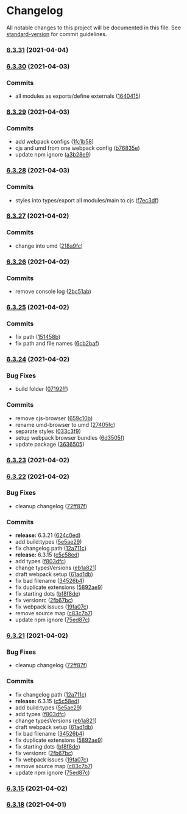 # Changelog

All notable changes to this project will be documented in this file. See [standard-version](https://github.com/conventional-changelog/standard-version) for commit guidelines.

### [6.3.31](https://github.com/wheelroom/wheelroom/compare/@wheelroom/any@6.3.30...@wheelroom/any@6.3.31) (2021-04-04)

### [6.3.30](https://github.com/wheelroom/wheelroom/compare/@wheelroom/any@6.3.29...@wheelroom/any@6.3.30) (2021-04-03)


### Commits

* all modules as exports/define externals ([1640415](https://github.com/wheelroom/wheelroom/commit/164041518320947e3375f111fc6ce64d9fcb80f3))

### [6.3.29](https://github.com/wheelroom/wheelroom/compare/@wheelroom/any@6.3.28...@wheelroom/any@6.3.29) (2021-04-03)


### Commits

* add webpack configs ([1fc1b58](https://github.com/wheelroom/wheelroom/commit/1fc1b58bfcd54fb31951a4f9603d6d6e081f2108))
* cjs and umd from one webpack config ([b76835e](https://github.com/wheelroom/wheelroom/commit/b76835eb80b536f6cfbd77e26707f3305964313d))
* update npm ignore ([a3b28e9](https://github.com/wheelroom/wheelroom/commit/a3b28e9030f70725e00729844f64224958e16f11))

### [6.3.28](https://github.com/wheelroom/wheelroom/compare/@wheelroom/any@6.3.27...@wheelroom/any@6.3.28) (2021-04-03)


### Commits

* styles into types/export all modules/main to cjs ([f7ec3df](https://github.com/wheelroom/wheelroom/commit/f7ec3df0d7b40dd1c3aaadd65744e06a7a7da139))

### [6.3.27](https://github.com/wheelroom/wheelroom/compare/@wheelroom/any@6.3.26...@wheelroom/any@6.3.27) (2021-04-02)


### Commits

* change into umd ([218a9fc](https://github.com/wheelroom/wheelroom/commit/218a9fc0d20d293ef9a1521fed34d1fa607c0be0))

### [6.3.26](https://github.com/wheelroom/wheelroom/compare/@wheelroom/any@6.3.25...@wheelroom/any@6.3.26) (2021-04-02)


### Commits

* remove console log ([2bc51ab](https://github.com/wheelroom/wheelroom/commit/2bc51ab7771bcbd72dce392bd02d2b39bd9cbe4d))

### [6.3.25](https://github.com/wheelroom/wheelroom/compare/@wheelroom/any@6.3.24...@wheelroom/any@6.3.25) (2021-04-02)


### Commits

* fix path ([151458b](https://github.com/wheelroom/wheelroom/commit/151458b09b953cad3845ad33bb67252bee648450))
* fix path and file names ([6cb2baf](https://github.com/wheelroom/wheelroom/commit/6cb2bafea7f9d43597d546e5c617f4c64fd0c408))

### [6.3.24](https://github.com/wheelroom/wheelroom/compare/@wheelroom/any@6.3.23...@wheelroom/any@6.3.24) (2021-04-02)


### Bug Fixes

* build folder ([07192ff](https://github.com/wheelroom/wheelroom/commit/07192ff64a6a78173cea6c162835958e5248068d))


### Commits

* remove cjs-browser ([659c10b](https://github.com/wheelroom/wheelroom/commit/659c10b888b13b8b56e52417beefab8a5297dc05))
* rename umd-browser to umd ([27405fc](https://github.com/wheelroom/wheelroom/commit/27405fc726181c41edbb0325f6aa0f2e327b3da4))
* separate styles ([033c3f9](https://github.com/wheelroom/wheelroom/commit/033c3f96ccf142f8837178bb17923c1812b95632))
* setup webpack browser bundles ([6d3505f](https://github.com/wheelroom/wheelroom/commit/6d3505f291c67f85bb3822b382070e0bb39abcd6))
* update package ([3636505](https://github.com/wheelroom/wheelroom/commit/3636505016028cb52ac2f260a0c5ddc02540db5f))

### [6.3.23](https://github.com/wheelroom/wheelroom/compare/@wheelroom/any@6.3.22...@wheelroom/any@6.3.23) (2021-04-02)

### [6.3.22](https://github.com/wheelroom/wheelroom/compare/@wheelroom/any@6.3.18...@wheelroom/any@6.3.22) (2021-04-02)


### Bug Fixes

* cleanup changelog ([72ff87f](https://github.com/wheelroom/wheelroom/commit/72ff87f62e6d115387d38863f145a09fda12cd54))


### Commits

* **release:** 6.3.21 ([624c0ed](https://github.com/wheelroom/wheelroom/commit/624c0ed3aa0f2c520bac9d6cd7e2fa195efa4aed))
* add build:types ([5e5ae29](https://github.com/wheelroom/wheelroom/commit/5e5ae29423f9d01671cd5d6b444704bb09abf354))
* fix changelog path ([12a711c](https://github.com/wheelroom/wheelroom/commit/12a711c8a05e752fd24847ddb2b86702449c9b46))
* **release:** 6.3.15 ([c5c58ed](https://github.com/wheelroom/wheelroom/commit/c5c58ed14f110113aa12261e9dbdbcf11278bd2c))
* add types ([f803dfc](https://github.com/wheelroom/wheelroom/commit/f803dfc8047286e45dc4ce2fc4b3481213f9b483))
* change typesVersions ([eb1a821](https://github.com/wheelroom/wheelroom/commit/eb1a8213bdf6e2a39cfcba40c02766d18cf8f6de))
* draft webpack setup ([61ad1db](https://github.com/wheelroom/wheelroom/commit/61ad1db1ea8a84974e19d68514d972e97a05867e))
* fix bad filename ([34526b4](https://github.com/wheelroom/wheelroom/commit/34526b47dbb3a5bffff2870a3309b309bdb86a49))
* fix duplicate extensions ([5892ae9](https://github.com/wheelroom/wheelroom/commit/5892ae9a6e1d6330868bc3ba22914a7acdcb2aab))
* fix starting dots ([bf8f8de](https://github.com/wheelroom/wheelroom/commit/bf8f8dee36b477ef727d828efacc0c1cd8af6ab4))
* fix versionrc ([2fb67bc](https://github.com/wheelroom/wheelroom/commit/2fb67bc72b0cf06f4f7cd58d248270a0a134b857))
* fix webpack issues ([19fa07c](https://github.com/wheelroom/wheelroom/commit/19fa07c3b594249e30d48fe98e1014a421a8a85d))
* remove source map ([c83c7b7](https://github.com/wheelroom/wheelroom/commit/c83c7b71cadd556dbef4bd185fb5731a9927e5b1))
* update npm ignore ([75ed87c](https://github.com/wheelroom/wheelroom/commit/75ed87c428c499d59ebf2dd844f4de8044cf4196))

### [6.3.21](https://github.com/wheelroom/wheelroom/compare/@wheelroom/any@6.3.18...@wheelroom/any@6.3.21) (2021-04-02)


### Bug Fixes

* cleanup changelog ([72ff87f](https://github.com/wheelroom/wheelroom/commit/72ff87f62e6d115387d38863f145a09fda12cd54))


### Commits

* fix changelog path ([12a711c](https://github.com/wheelroom/wheelroom/commit/12a711c8a05e752fd24847ddb2b86702449c9b46))
* **release:** 6.3.15 ([c5c58ed](https://github.com/wheelroom/wheelroom/commit/c5c58ed14f110113aa12261e9dbdbcf11278bd2c))
* add build:types ([5e5ae29](https://github.com/wheelroom/wheelroom/commit/5e5ae29423f9d01671cd5d6b444704bb09abf354))
* add types ([f803dfc](https://github.com/wheelroom/wheelroom/commit/f803dfc8047286e45dc4ce2fc4b3481213f9b483))
* change typesVersions ([eb1a821](https://github.com/wheelroom/wheelroom/commit/eb1a8213bdf6e2a39cfcba40c02766d18cf8f6de))
* draft webpack setup ([61ad1db](https://github.com/wheelroom/wheelroom/commit/61ad1db1ea8a84974e19d68514d972e97a05867e))
* fix bad filename ([34526b4](https://github.com/wheelroom/wheelroom/commit/34526b47dbb3a5bffff2870a3309b309bdb86a49))
* fix duplicate extensions ([5892ae9](https://github.com/wheelroom/wheelroom/commit/5892ae9a6e1d6330868bc3ba22914a7acdcb2aab))
* fix starting dots ([bf8f8de](https://github.com/wheelroom/wheelroom/commit/bf8f8dee36b477ef727d828efacc0c1cd8af6ab4))
* fix versionrc ([2fb67bc](https://github.com/wheelroom/wheelroom/commit/2fb67bc72b0cf06f4f7cd58d248270a0a134b857))
* fix webpack issues ([19fa07c](https://github.com/wheelroom/wheelroom/commit/19fa07c3b594249e30d48fe98e1014a421a8a85d))
* remove source map ([c83c7b7](https://github.com/wheelroom/wheelroom/commit/c83c7b71cadd556dbef4bd185fb5731a9927e5b1))
* update npm ignore ([75ed87c](https://github.com/wheelroom/wheelroom/commit/75ed87c428c499d59ebf2dd844f4de8044cf4196))

### [6.3.15](https://github.com/wheelroom/wheelroom/compare/@wheelroom/any@6.3.18...@wheelroom/any@6.3.15) (2021-04-02)

### [6.3.18](https://github.com/wheelroom/wheelroom/compare/@wheelroom/any@6.3.17...@wheelroom/any@6.3.18) (2021-04-01)
